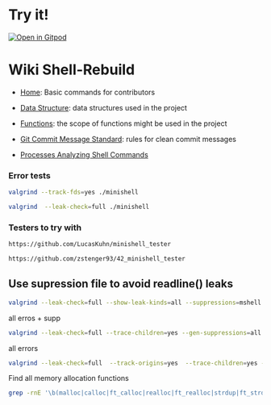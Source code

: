 # Try it!
[![Open in Gitpod](https://gitpod.io/button/open-in-gitpod.svg)](https://gitpod.io/#https://github.com/smallkaa/minishell)

# Wiki Shell-Rebuild
- [Home](https://github.com/iliamunaev/Shell-Rebuild/wiki): Basic commands for contributors

- [Data Structure](https://github.com/iliamunaev/Shell-Rebuild/wiki/Data-Structure): data structures used in the project

- [Functions](https://github.com/iliamunaev/Shell-Rebuild/wiki/Functions): the scope of functions might be used in the project

- [Git Commit Message Standard](https://github.com/iliamunaev/Shell-Rebuild/wiki/Git-Commit-Message-Standard): rules for clean commit messages

- [Processes Analyzing Shell Commands](https://github.com/iliamunaev/Shell-Rebuild/wiki/Process-Management-Shell-Commands)

### Error tests
```bash
valgrind --track-fds=yes ./minishell
```
```bash
valgrind  --leak-check=full ./minishell
 ```
### Testers to try with
```bash
https://github.com/LucasKuhn/minishell_tester
```
```bash
https://github.com/zstenger93/42_minishell_tester
```


## Use supression file to avoid readline() leaks
```bash
valgrind --leak-check=full --show-leak-kinds=all --suppressions=mshell.supp ./minishell
```

all erros + supp
```bash
valgrind --leak-check=full --trace-children=yes --gen-suppressions=all --show-leak-kinds=all --track-fds=yes  --error-limit=no --suppressions=mshell.supp ./minishell
```

all errors
```bash
valgrind --leak-check=full  --track-origins=yes  --trace-children=yes --gen-suppressions=all --show-leak-kinds=all --track-fds=yes --error-limit=no  ./minishell
```

Find all memory allocation functions
```bash
grep -rnE '\b(malloc|calloc|ft_calloc|realloc|ft_realloc|strdup|ft_strdup|strndup|ft_strndup|ft_substr|asprintf|vasprintf)\b' ./src
```
